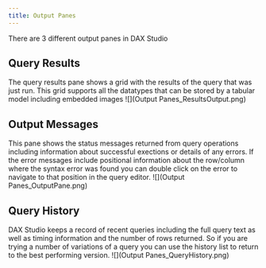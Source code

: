 ```yaml
---
title: Output Panes
---
```

There are 3 different output panes in DAX Studio

## Query Results
The query results pane shows a grid with the results of the query that was just run. This grid supports all the datatypes that can be stored by a tabular model including embedded images
![](Output Panes_ResultsOutput.png)

## Output Messages
This pane shows the status messages returned from query operations including information about successful exections or details of any errors. If the error messages include positional information about the row/column where the syntax error was found you can double click on the error to navigate to that position in the query editor.
![](Output Panes_OutputPane.png)

## Query History
DAX Studio keeps a record of recent queries including the full query text as well as timing information and the number of rows returned. So if you are trying a number of variations of a query you can use the history list to return to the best performing version.
![](Output Panes_QueryHistory.png)